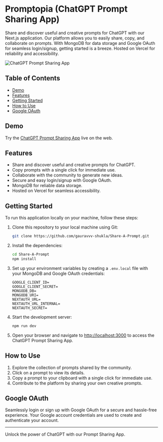 # Promptopia (ChatGPT Prompt Sharing App)

Share and discover useful and creative prompts for ChatGPT with our Next.js application. Our platform allows you to easily share, copy, and collaborate on prompts. With MongoDB for data storage and Google OAuth for seamless login/signup, getting started is a breeze. Hosted on Vercel for reliability and accessibility.

![ChatGPT Prompt Sharing App](chatgpt-app-screenshot.png)

## Table of Contents

- [Demo](#demo)
- [Features](#features)
- [Getting Started](#getting-started)
- [How to Use](#how-to-use)
- [Google OAuth](#google-oauth)

## Demo

Try the [ChatGPT Prompt Sharing App](https://prompts.gauravxshukla.me/) live on the web.

## Features

- Share and discover useful and creative prompts for ChatGPT.
- Copy prompts with a single click for immediate use.
- Collaborate with the community to generate new ideas.
- Secure and easy login/signup with Google OAuth.
- MongoDB for reliable data storage.
- Hosted on Vercel for seamless accessibility.

## Getting Started

To run this application locally on your machine, follow these steps:

1. Clone this repository to your local machine using Git:

   ```bash
   git clone https://github.com/gauravvv-shukla/Share-A-Prompt.git
   ```

2. Install the dependencies:

   ```bash
   cd Share-A-Prompt
   npm install
   ```

3. Set up your environment variables by creating a `.env.local` file with your MongoDB and Google OAuth credentials:

   ```env
   GOOGLE_CLIENT_ID=
   GOOGLE_CLIENT_SECRET=
   MONGODB_DB=
   MONGODB_URI=
   NEXTAUTH_URL=
   NEXTAUTH_URL_INTERNAL=
   NEXTAUTH_SECRET=
   ```

4. Start the development server:

   ```bash
   npm run dev
   ```

5. Open your browser and navigate to [http://localhost:3000](http://localhost:3000) to access the ChatGPT Prompt Sharing App.

## How to Use

1. Explore the collection of prompts shared by the community.
2. Click on a prompt to view its details.
3. Copy a prompt to your clipboard with a single click for immediate use.
4. Contribute to the platform by sharing your own creative prompts.

## Google OAuth

Seamlessly login or sign up with Google OAuth for a secure and hassle-free experience. Your Google account credentials are used to create and authenticate your account.

---

Unlock the power of ChatGPT with our Prompt Sharing App.
